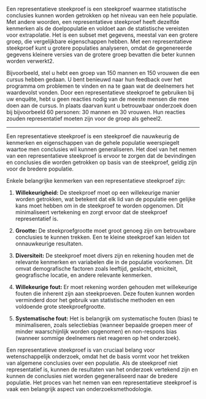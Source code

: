 Een representatieve steekproef is een steekproef waarmee statistische conclusies kunnen worden getrokken op het niveau van een hele populatie. Met andere woorden, een representatieve steekproef heeft dezelfde kenmerken als de doelpopulatie en voldoet aan de statistische vereisten voor extrapolatie. Het is een subset met gegevens, meestal van een grotere groep, die vergelijkbare eigenschappen hebben. Met een representatieve steekproef kunt u grotere populaties analyseren, omdat de gegenereerde gegevens kleinere versies van de grotere groep bevatten die beter kunnen worden verwerkt2.

Bijvoorbeeld, stel u hebt een groep van 150 mannen en 150 vrouwen die een cursus hebben gedaan. U bent benieuwd naar hun feedback over het programma om problemen te vinden en na te gaan wat de deelnemers het waardevolst vonden. Door een representatieve steekproef te gebruiken bij uw enquête, hebt u geen reacties nodig van de meeste mensen die mee doen aan de cursus. In plaats daarvan kunt u betrouwbaar onderzoek doen bij bijvoorbeeld 60 personen: 30 mannen en 30 vrouwen. Hun reacties zouden representatief moeten zijn voor de groep als geheel2.



---

Een representatieve steekproef is een steekproef die nauwkeurig de kenmerken en eigenschappen van de gehele populatie weerspiegelt waartoe men conclusies wil kunnen generaliseren. Het doel van het nemen van een representatieve steekproef is ervoor te zorgen dat de bevindingen en conclusies die worden getrokken op basis van de steekproef, geldig zijn voor de bredere populatie.

Enkele belangrijke kenmerken van een representatieve steekproef zijn:

1. **Willekeurigheid:** De steekproef moet op een willekeurige manier worden getrokken, wat betekent dat elk lid van de populatie een gelijke kans moet hebben om in de steekproef te worden opgenomen. Dit minimaliseert vertekening en zorgt ervoor dat de steekproef representatief is.
    
2. **Grootte:** De steekproefgrootte moet groot genoeg zijn om betrouwbare conclusies te kunnen trekken. Een te kleine steekproef kan leiden tot onnauwkeurige resultaten.
    
3. **Diversiteit:** De steekproef moet divers zijn en rekening houden met de relevante kenmerken en variabelen die in de populatie voorkomen. Dit omvat demografische factoren zoals leeftijd, geslacht, etniciteit, geografische locatie, en andere relevante kenmerken.
    
4. **Willekeurige fout:** Er moet rekening worden gehouden met willekeurige fouten die inherent zijn aan steekproeven. Deze fouten kunnen worden verminderd door het gebruik van statistische methoden en een voldoende grote steekproefgrootte.
    
5. **Systematische fout:** Het is belangrijk om systematische fouten (bias) te minimaliseren, zoals selectiebias (wanneer bepaalde groepen meer of minder waarschijnlijk worden opgenomen) en non-respons bias (wanneer sommige deelnemers niet reageren op het onderzoek).
    

Een representatieve steekproef is van cruciaal belang voor wetenschappelijk onderzoek, omdat het de basis vormt voor het trekken van algemene conclusies over een populatie. Als de steekproef niet representatief is, kunnen de resultaten van het onderzoek vertekend zijn en kunnen de conclusies niet worden gegeneraliseerd naar de bredere populatie. Het proces van het nemen van een representatieve steekproef is vaak een belangrijk aspect van onderzoeksmethodologie.
